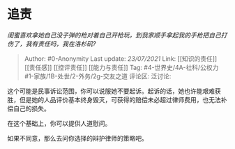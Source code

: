 # 追责
*闺蜜喜欢拿她自己没子弹的枪对着自己开枪玩，到我家顺手拿起我的手枪把自己打伤了，我有责任吗，我在洛杉矶?*

> Author: #0-Anonymity
> Last update: *23/07/2021*
> Link: [[知识的责任]] [[责任感]] [[控评责任]] [[能力与责任]]
> Tag: #4-世界史/4A-社科/公权力 #1-家族/1B-处世/2-外务/2g-交友之道
> 评论区:
> 泛讨论:

这个可能是民事诉讼范围，你可以说服她不要起诉。起诉的话，她也许能艰难获胜，但是她的人品评价基本终身毁灭，可获得的赔偿未必超过律师费用，也无法补偿自己的损失。

在这个基础上，你可以提供人道慰问。

如果不同意，那么去问你选择的辩护律师的策略吧。
